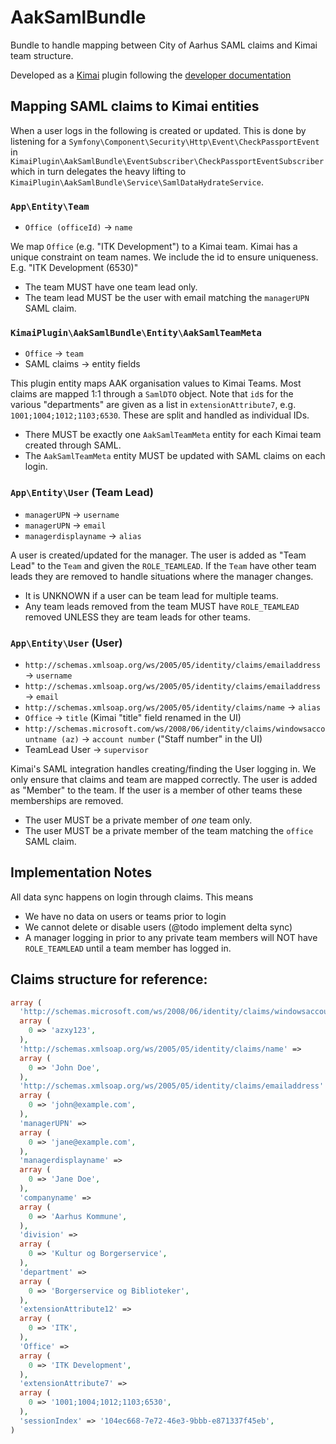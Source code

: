# AakSamlBundle
Bundle to handle mapping between City of Aarhus SAML claims and Kimai team structure.

Developed as a [Kimai](https://www.kimai.org/) plugin following the [developer documentation](https://www.kimai.org/documentation/plugins.html)

## Mapping SAML claims to Kimai entities

When a user logs in the following is created or updated. This is done by listening for a
`Symfony\Component\Security\Http\Event\CheckPassportEvent` in `KimaiPlugin\AakSamlBundle\EventSubscriber\CheckPassportEventSubscriber` 
which in turn delegates the heavy lifting to `KimaiPlugin\AakSamlBundle\Service\SamlDataHydrateService`.

### `App\Entity\Team`
- `Office (officeId)` -> `name`

We map `Office` (e.g. "ITK Development") to a Kimai team. Kimai has a unique constraint on team names. We include the id
to ensure uniqueness. E.g. "ITK Development (6530)"

- The team MUST have one team lead only.
- The team lead MUST be the user with email matching the `managerUPN` SAML claim.

### `KimaiPlugin\AakSamlBundle\Entity\AakSamlTeamMeta`
- `Office` -> `team`
- SAML claims -> entity fields

This plugin entity maps AAK organisation values to Kimai Teams. Most claims are mapped 1:1 through a `SamlDTO` object. 
Note that `id`s for the various "departments" are given as a list in `extensionAttribute7`, e.g. `1001;1004;1012;1103;6530`. 
These are split and handled as individual IDs.

- There MUST be exactly one `AakSamlTeamMeta` entity for each Kimai team created through SAML.
- The `AakSamlTeamMeta` entity MUST be updated with SAML claims on each login.

### `App\Entity\User` (Team Lead)
- `managerUPN` -> `username`
- `managerUPN` -> `email`
- `managerdisplayname` -> `alias`

A user is created/updated for the manager. The user is added as "Team Lead" to the `Team` and given the `ROLE_TEAMLEAD`.
If the `Team` have other team leads they are removed to handle situations where the manager changes.

- It is UNKNOWN if a user can be team lead for multiple teams.
- Any team leads removed from the team MUST have `ROLE_TEAMLEAD` removed UNLESS they are team leads for other teams.

### `App\Entity\User` (User)
- `http://schemas.xmlsoap.org/ws/2005/05/identity/claims/emailaddress` -> `username`
- `http://schemas.xmlsoap.org/ws/2005/05/identity/claims/emailaddress` -> `email`
- `http://schemas.xmlsoap.org/ws/2005/05/identity/claims/name` -> `alias` 
- `Office` -> `title` (Kimai "title" field renamed in the UI)
- `http://schemas.microsoft.com/ws/2008/06/identity/claims/windowsaccountname (az)` -> `account number` ("Staff number" in the UI)
- TeamLead User -> `supervisor`

Kimai's SAML integration handles creating/finding the User logging in. We only ensure that claims and team are 
mapped correctly. The user is added as "Member" to the team. If the user is a member of other teams these memberships
are removed.

- The user MUST be a private member of _one_ team only.
- The user MUST be a private member of the team matching the `office` SAML claim.

## Implementation Notes

All data sync happens on login through claims. This means

- We have no data on users or teams prior to login
- We cannot delete or disable users (@todo implement delta sync)
- A manager logging in prior to any private team members will NOT have `ROLE_TEAMLEAD` until a team member has logged in.


## Claims structure for reference:

```php
array (
  'http://schemas.microsoft.com/ws/2008/06/identity/claims/windowsaccountname' => 
  array (
    0 => 'azxy123',
  ),
  'http://schemas.xmlsoap.org/ws/2005/05/identity/claims/name' => 
  array (
    0 => 'John Doe',
  ),
  'http://schemas.xmlsoap.org/ws/2005/05/identity/claims/emailaddress' => 
  array (
    0 => 'john@example.com',
  ),
  'managerUPN' => 
  array (
    0 => 'jane@example.com',
  ),
  'managerdisplayname' => 
  array (
    0 => 'Jane Doe',
  ),
  'companyname' => 
  array (
    0 => 'Aarhus Kommune',
  ),
  'division' => 
  array (
    0 => 'Kultur og Borgerservice',
  ),
  'department' => 
  array (
    0 => 'Borgerservice og Biblioteker',
  ),
  'extensionAttribute12' => 
  array (
    0 => 'ITK',
  ),
  'Office' => 
  array (
    0 => 'ITK Development',
  ),
  'extensionAttribute7' => 
  array (
    0 => '1001;1004;1012;1103;6530',
  ),
  'sessionIndex' => '104ec668-7e72-46e3-9bbb-e871337f45eb',
)
```
